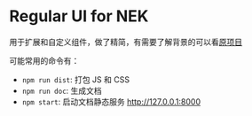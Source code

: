 # Regular UI for NEK

用于扩展和自定义组件，做了精简，有需要了解背景的可以看[原项目](https://github.com/regular-ui/regular-ui)

可能常用的命令有：

 - `npm run dist`: 打包 JS 和 CSS
 - `npm run doc`: 生成文档
 - `npm start`: 启动文档静态服务 http://127.0.0.1:8000